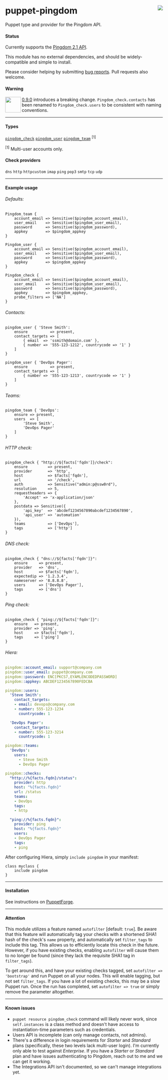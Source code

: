 # puppet-pingdom <img align="right" src="https://my.pingdom.com/images/pingdom.svg" />
Puppet type and provider for the Pingdom API.

#### Status
Currently supports the [Pingdom 2.1 API](http://www.pingdom.com/resources/api/2.1).

This module has no external dependencies, and should be widely-compatible and simple to install.

Please consider helping by submitting [bug reports](https://github.com/cwells/puppet-pingdom/issues). Pull requests also welcome.

#### Warning
<img align="left" src="https://image.flaticon.com/icons/svg/159/159469.svg" width="50" height="50" />

[0.9.0](https://github.com/cwells/puppet-pingdom/releases/tag/0.9.0) introduces a breaking change. `Pingdom_check.contacts` has been renamed to `Pingdom_check.users` to be consistent with naming conventions.

---

#### Types
[`pingdom_check`][pingdom_check_properties] [`pingdom_user`][pingdom_user_properties] [`pingdom_team`][pingdom_team_properties] <sup>[1]</sup>

<sup>[1]</sup> Multi-user accounts only.

#### Check providers
`dns` `http` `httpcustom` `imap` `ping` `pop3` `smtp` `tcp` `udp`

---

#### Example usage
###### Defaults:
```puppet
Pingdom_team {
    account_email => Sensitive($pingdom_account_email),
    user_email    => Sensitive($pingdom_user_email),
    password      => Sensitive($pingdom_password),
    appkey        => $pingdom_appkey
}

Pingdom_user {
    account_email => Sensitive($pingdom_account_email),
    user_email    => Sensitive($pingdom_user_email),
    password      => Sensitive($pingdom_password),
    appkey        => $pingdom_appkey
}

Pingdom_check {
    account_email => Sensitive($pingdom_account_email),
    user_email    => Sensitive($pingdom_user_email),
    password      => Sensitive($pingdom_password),
    appkey        => $pingdom_appkey,
    probe_filters => ['NA']
}
```

###### Contacts:
```puppet
pingdom_user { 'Steve Smith':
    ensure          => present,
    contact_targets => [
        { email  => 'ssmith@domain.com' },
        { number => '555-123-1212', countrycode => '1' }
    ]
}

pingdom_user { 'DevOps Pager':
    ensure          => present,
    contact_targets => [
        { number => '555-123-1213', countrycode => '1' }
    ]
}
```

###### Teams:
```puppet
pingdom_team { 'DevOps':
    ensure => present,
    users  => [
        'Steve Smith',
        'DevOps Pager'
    ]
}
```

###### HTTP check:
```puppet
pingdom_check { "http://${facts['fqdn']}/check":
    ensure         => present,
    provider       => 'http',
    host           => $facts['fqdn'],
    url            => '/check',
    auth           => Sensitive("admin:p@ssw0rd"),
    resolution     => 5,
    requestheaders => {
        'Accept' => 'x-application/json'
    },
    postdata => Sensitive({
        'api_key'  => 'abcdef1234567890abcdef1234567890',
        'api_user' => 'automation'
    }),
    teams          => ['DevOps'],
    tags           => ['http']
}
```

###### DNS check:
```puppet
pingdom_check { "dns://${facts['fqdn']}":
    ensure     => present,
    provider   => 'dns',
    host       => $facts['fqdn'],
    expectedip => '1.2.3.4',
    nameserver => '8.8.8.8',
    users      => ['DevOps Pager'],
    tags       => ['dns']
}
```

###### Ping check:
```puppet
pingdom_check { "ping://${facts['fqdn']}":
    ensure   => present,
    provider => 'ping',
    host     => $facts['fqdn'],
    tags     => ['ping']
}
```

###### Hiera:

```yaml
pingdom::account_email: support@company.com
pingdom::user_email: puppet@company.com
pingdom::password: ENC[PKCS7,EYAMLENCODEDPASSWORD]
pingdom::appkey: ABCDEF1234567890FEDCBA

pingdom::users:
  'Steve Smith':
    contact_targets:
    - email: devops@company.com
    - number: 555-123-1234
      countrycode: 1

  'DevOps Pager':
    contact_targets:
    - number: 555-123-3214
      countrycode: 1

pingdom::teams:
  'DevOps':
    users:
      - Steve Smith
      - DevOps Pager

pingdom::checks:
  "http://%{facts.fqdn}/status":
    provider: http
    host: "%{facts.fqdn}"
    url: /status
    teams:
    - DevOps
    tags:
    - http

  "ping://%{facts.fqdn}":
    provider: ping
    host: "%{facts.fqdn}"
    users:
    - DevOps Pager
    tags:
    - ping
```

After configuring Hiera, simply `include pingdom` in your manifest:

```puppet
class myclass {
    include pingdom
}
```

---

#### Installation
See instructions on [PuppetForge](https://forge.puppet.com/cwells/pingdom/readme).

---

#### Attention
This module utilizes a feature named `autofilter` [default: `true`]. Be aware that this feature will automatically tag your checks with a shortened SHA1 hash of the check's `name` property, and automatically set `filter_tags` to include this tag. This allows us to efficiently locate this check in the future. However, if you have existing checks, enabling `autofilter` will cause them to no longer be found (since they lack the requisite SHA1 tag in `filter_tags`).

To get around this, and have your existing checks tagged, set `autofilter => 'bootstrap'` and run Puppet on all your nodes. This will enable tagging, but not set `filter_tags`. If you have a lot of existing checks, this may be a slow Puppet run. Once the run has completed, set `autofilter => true` or simply remove the parameter altogether.

---

#### Known issues
- `puppet resource pingdom_check` command will likely never work, since `self.instances` is a class method and doesn't have access to instantiation-time parameters such as credentials.
- Users API is incomplete (can only manage contacts, not admins).
- There's a difference in login requirements for _Starter_ and _Standard_ plans (specifically, these two levels lack multi-user login). I'm currently only able to test against _Enterprise_. If you have a _Starter_ or _Standard_ plan and have issues authenticating to Pingdom, reach out to me and we can get it working.
- The Integrations API isn't documented, so we can't manage integrations yet.

[pingdom_check_properties]: https://github.com/cwells/puppet-pingdom/wiki/Check-properties
[pingdom_user_properties]: https://github.com/cwells/puppet-pingdom/wiki/User-properties
[pingdom_team_properties]: https://github.com/cwells/puppet-pingdom/wiki/Team-properties
